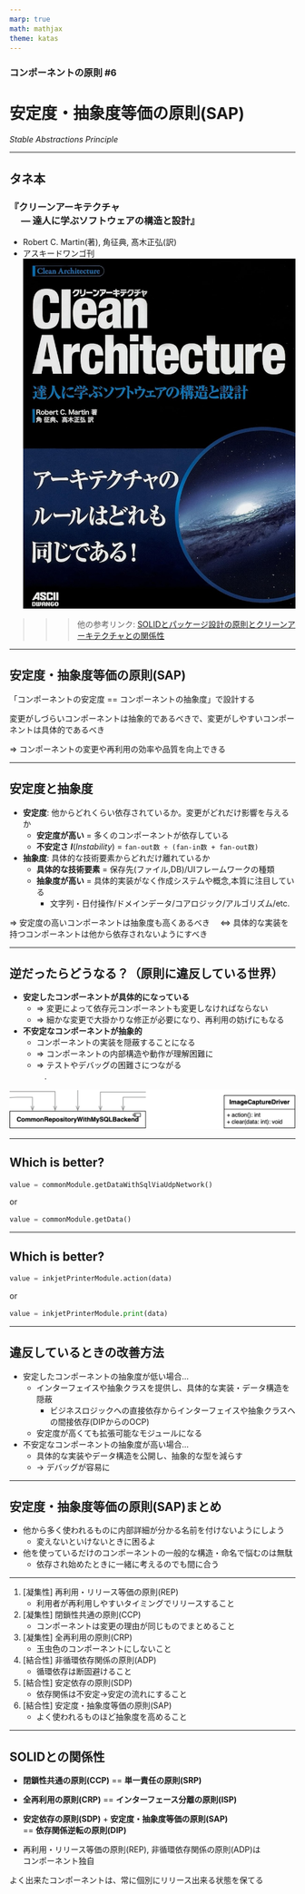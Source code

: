```yaml
---
marp: true
math: mathjax
theme: katas
---
```

<!-- 
size: 16:9
paginate: true
-->
<!-- header: 勉強会# ― エンジニアとしての解像度を高めるための勉強会-->

### コンポーネントの原則 #6

# 安定度・抽象度等価の原則(SAP)
_Stable Abstractions Principle_

---
## タネ本

### 『クリーンアーキテクチャ<br>　 ― 達人に学ぶソフトウェアの構造と設計』
* Robert C. Martin(著), 角征典, 髙木正弘(訳)
* アスキードワンゴ刊
![bg right:30% 90%](assets/07-cleanarchitecture.jpg)

>>> 他の参考リンク: [SOLIDとパッケージ設計の原則とクリーンアーキテクチャとの関係性](https://zenn.dev/katzumi/scraps/7a4acc51793977)

---

## 安定度・抽象度等価の原則(SAP)

「コンポーネントの安定度 == コンポーネントの抽象度」で設計する

変更がしづらいコンポーネントは抽象的であるべきで、変更がしやすいコンポーネントは具体的であるべき

⇒ コンポーネントの変更や再利用の効率や品質を向上できる

---

## 安定度と抽象度

* **安定度**: 他からどれくらい依存されているか。変更がどれだけ影響を与えるか
    * <b>安定度が高い</b> = 多くのコンポーネントが依存している
    * <b>不安定さ</b> **_I_**(_Instability_) = `fan-out数 ÷ (fan-in数 + fan-out数)`
* **抽象度**: 具体的な技術要素からどれだけ離れているか
    * <b>具体的な技術要素</b> = 保存先(ファイル,DB)/UIフレームワークの種類
    * <b>抽象度が高い</b> = 具体的実装がなく作成システムや概念,本質に注目している
        * 文字列・日付操作/ドメインデータ/コアロジック/アルゴリズム/etc.

⇒ 安定度の高いコンポーネントは抽象度も高くあるべき
　⇔ 具体的な実装を持つコンポーネントは他から依存されないようにすべき

---

## 逆だったらどうなる？（原則に違反している世界）

* <b>安定したコンポーネントが具体的になっている</b>
    * ⇒ 変更によって依存元コンポーネントも変更しなければならない
    * ⇒ 細かな変更で大掛かりな修正が必要になり、再利用の妨げにもなる
* <b>不安定なコンポーネントが抽象的</b>
    * コンポーネントの実装を隠蔽することになる
    * ⇒ コンポーネントの内部構造や動作が理解困難に
    * ⇒ テストやデバッグの困難さにつながる</br>　.

![center width:800px](assets/11-invalid_stable.png)

<!-- 
1. 具体的な実装にみんなが依存している。具体実装が変わった途端に大惨事

-->
---

## Which is better?

```py
value = commonModule.getDataWithSqlViaUdpNetwork()
```
or
```py
value = commonModule.getData()
```

---

## Which is better?

```py
value = inkjetPrinterModule.action(data)
```
or
```py
value = inkjetPrinterModule.print(data)
```

---

## 違反しているときの改善方法

* 安定したコンポーネントの抽象度が低い場合…
    * インターフェイスや抽象クラスを提供し、具体的な実装・データ構造を隠蔽
        * ビジネスロジックへの直接依存からインターフェイスや抽象クラスへの間接依存(DIPからのOCP)
    * 安定度が高くても拡張可能なモジュールになる
* 不安定なコンポーネントの抽象度が高い場合…
    * 具体的な実装やデータ構造を公開し、抽象的な型を減らす
    * → デバッグが容易に

<!-- 例えば、コンポーネントXはビジネスロジックを表すインターフェイスやクラスを提供し、その実装やデータ構造は別のコンポーネントに移動させることができる。
 -->

---

## 安定度・抽象度等価の原則(SAP)まとめ

* 他から多く使われるものに内部詳細が分かる名前を付けないようにしよう
    * 変えないといけないときに困るよ
* 他を使っているだけのコンポーネントの一般的な構造・命名で悩むのは無駄
    * 依存され始めたときに一緒に考えるのでも間に合う

<!-- グループの親会社と子会社という関係にも似ている。親会社がコロコロ制度を変えたりしたら、
そのルールの下で動いている子会社が振り回されて大変だよね。他にもワンマン経営者とか、会社の人事制度とか、
会社の情報にアクセスするURLがコロコロ変わるような名前だったり、やたら具体的な値が書かれていたりとかでも良い。
皆が依存している、安定度の高いものをコロコロ変えることの危険性が分かると思う -->
<!-- 脱線するけど、このようにプログラミングだったり設計だったりテストだったりの行動を身近なものに例えて表現してみると、
そのたとえ先の知識も一気につながるようになって視野が広くなったりするのでオススメ。ベテランの皆さんには耳タコな話だと思うけれど、
いろんな人が参加しているので伝えておきます。 -->

---

1. [凝集性] 再利用・リリース等価の原則(REP)
    * 利用者が再利用しやすいタイミングでリリースすること
2. [凝集性] 閉鎖性共通の原則(CCP)
    * コンポーネントは変更の理由が同じものでまとめること
3. [凝集性] 全再利用の原則(CRP)
    * 玉虫色のコンポーネントにしないこと
4. [結合性] 非循環依存関係の原則(ADP)
    * 循環依存は断固避けること
5. [結合性] 安定依存の原則(SDP)
    * 依存関係は不安定→安定の流れにすること
6. [結合性] 安定度・抽象度等価の原則(SAP)
    * よく使われるものほど抽象度を高めること

---

## SOLIDとの関係性

* <b>閉鎖性共通の原則(CCP)</b> == **単一責任の原則(SRP)**
* <b>全再利用の原則(CRP)</b> == **インターフェース分離の原則(ISP)**
* <b>安定依存の原則(SDP)</b> + <b>安定度・抽象度等価の原則(SAP)</b><br> == **依存関係逆転の原則(DIP)**

* 再利用・リリース等価の原則(REP), 非循環依存関係の原則(ADP)は<br>コンポーネント独自

よく出来たコンポーネントは、常に個別にリリース出来る状態を保てる

<!-- コンポーネントはライブラリ、パッケージ、自分の担当範囲でもいい。何かしらのリリースの単位で考えてほしい -->
<!-- SOLID, コンポーネントの原則をうまく使って開発に役立ててほしい -->
